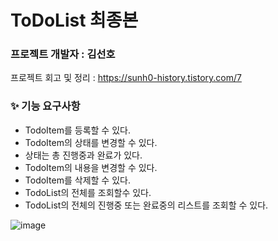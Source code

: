 # ToDoList 최종본

### 프로젝트 개발자 : 김선호

프로젝트 회고 및 정리 : https://sunh0-history.tistory.com/7

### ✨ 기능 요구사항

- TodoItem를 등록할 수 있다.
- TodoItem의 상태를 변경할 수 있다.
- 상태는 총 진행중과 완료가 있다.
- TodoItem의 내용을 변경할 수 있다.
- TodoItem를 삭제할 수 있다.
- TodoList의 전체를 조회할수 있다.
- TodoList의 전체의 진행중 또는 완료중의 리스트를 조회할 수 있다.

![image](https://user-images.githubusercontent.com/88185732/176746383-b3d2482f-3049-4a9a-8d1a-7963dd772212.png)
